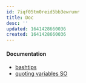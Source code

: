 ```yaml
---
id: 7iqf05tm0reid5bb3ewrumr
title: Doc
desc: ''
updated: 1641428660036
created: 1641428660036
---
```



#### Documentation

- [bashtips](https://drawings.jvns.ca/bashtips/)
- [quoting variables SO](https://stackoverflow.com/questions/10067266/when-to-wrap-quotes-around-a-shell-variable#10067297)
